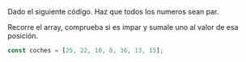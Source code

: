 Dado el siguiente código. Haz que todos los numeros sean par. 

Recorre el array, comprueba si es impar y sumale uno al valor de esa posición.

```js
const coches = [25, 22, 10, 8, 36, 13, 15];
```